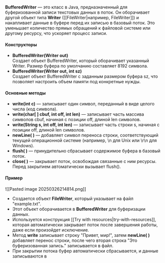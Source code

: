 
**BufferedWriter** — это класс в Java, предназначенный для буферизованной записи текстовых данных в поток. Он оборачивает другой объект типа **Writer** ([[FileWriter|например, FileWriter]]) и накапливает данные в буфере перед их записью в базовый поток. Это уменьшает количество прямых обращений к файловой системе или другому ресурсу, что ускоряет процесс записи.
#### Конструкторы
- **BufferedWriter(Writer out)**  
    Создает объект BufferedWriter, который оборачивает указанный Writer. Размер буфера по умолчанию составляет 8192 символа.
- **BufferedWriter(Writer out, int sz)**  
    Создает объект BufferedWriter с заданным размером буфера sz, что позволяет настроить объем памяти под конкретные нужды.
#### Основные методы
- **write(int c)** — записывает один символ, переданный в виде целого числа (код символа).
- **write(char[ ] cbuf, int off, int len)** — записывает часть массива символов cbuf, начиная с позиции off, длиной len символов.
- **write(String s, int off, int len)** — записывает часть строки s, начиная с позиции off, длиной len символов.
- **newLine( )** — добавляет символ переноса строки, соответствующий текущей операционной системе (например, \n для Unix или \r\n для Windows).
- **flush( )** — принудительно сбрасывает содержимое буфера в базовый поток.
- **close( )** — закрывает поток, освобождая связанные с ним ресурсы. Перед закрытием автоматически вызывает flush().

#### Пример
![[Pasted image 20250326214814.png]]
- Создается объект **FileWriter**, который указывает на файл "example.txt".
- Этот объект оборачивается в **BufferedWriter** для буферизации данных.
- Используется конструкция [[Try with resources|try-with-resources]], которая автоматически закрывает поток после завершения работы, даже если произойдет исключение.
- Метод **write** записывает строку "Привет, мир!", затем **newLine( )** добавляет перенос строки, после чего вторая строка "Это буферизованная запись." записывается в файл.
- При закрытии потока буфер автоматически сбрасывается, и данные записываются в